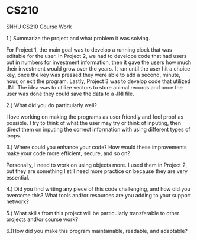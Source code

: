 # CS210
SNHU CS210 Course Work

1.) Summarize the project and what problem it was solving.

  For Project 1, the main goal was to develop a running clock that was editable for the user. In Project 2, we had to develope code that had users put in numbers for investment information, then it gave the users how much their investment would grow over the years. It ran until the user hit a choice key, once the key was pressed they were able to add a second, minute, hour, or exit the program. Lastly, Project 3 was to develop code that utilized JNI. The idea was to utilize vectors to store animal records and once the user was done they could save the data to a JNI file.

2.) What did you do particularly well?

  I love working on making the programs as user friendly and fool proof as possible. I try to think of what the user may try or think of inputing, then direct them on inputing the correct information with using different types of loops.

3.) Where could you enhance your code? How would these improvements make your code more efficient, secure, and so on?
 
  Personally, I need to work on using objects more. I used them in Project 2, but they are something I still need more practice on because they are very essential.

4.) Did you find writing any piece of this code challenging, and how did you overcome this? What tools and/or resources are you adding to your support network?

5.) What skills from this project will be particularly transferable to other projects and/or course work?

6.)How did you make this program maintainable, readable, and adaptable?
